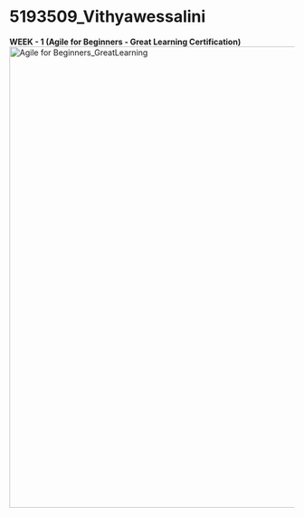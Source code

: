 # 5193509_Vithyawessalini
**WEEK - 1 (Agile for Beginners - Great Learning Certification)**
<img width="1903" height="815" alt="Agile for Beginners_GreatLearning" src="https://github.com/user-attachments/assets/6c41a878-1add-4e13-99a6-bb261d2d8850" />

